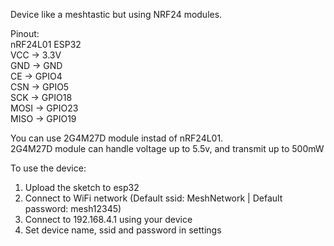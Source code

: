 Device like a meshtastic but using NRF24 modules.

Pinout:</br>
nRF24L01    ESP32 </br>
VCC    ->   3.3V</br>
GND    ->   GND</br>
CE     ->   GPIO4</br>
CSN    ->   GPIO5</br>
SCK    ->   GPIO18</br>
MOSI   ->   GPIO23</br>
MISO   ->   GPIO19</br>

You can use 2G4M27D module instad of nRF24L01.</br>
2G4M27D module can handle voltage up to 5.5v, and transmit up to 500mW 

To use the device:
1. Upload the sketch to esp32
2. Connect to WiFi network (Default ssid: MeshNetwork | Default password: mesh12345)
3. Connect to 192.168.4.1 using your device
4. Set device name, ssid and password in settings

